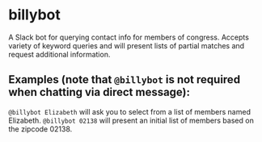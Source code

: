 # billybot

A Slack bot for querying contact info for members of congress. 
Accepts variety of keyword queries and will present lists of partial matches and request additional information.

## Examples (note that `@billybot` is not required when chatting via direct message):
`@billybot Elizabeth` will ask you to select from a list of members named Elizabeth.
`@billybot 02138` will present an initial list of members based on the zipcode 02138.

